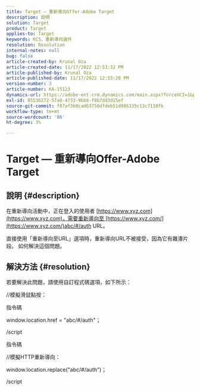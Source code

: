```yaml
---
title: Target — 重新導向Offer-Adobe Target
description: 說明
solution: Target
product: Target
applies-to: Target
keywords: KCS，重新導向選件
resolution: Resolution
internal-notes: null
bug: false
article-created-by: Krunal Oza
article-created-date: 11/17/2022 12:53:32 PM
article-published-by: Krunal Oza
article-published-date: 11/17/2022 12:55:28 PM
version-number: 3
article-number: KA-15123
dynamics-url: https://adobe-ent.crm.dynamics.com/main.aspx?forceUCI=1&pagetype=entityrecord&etn=knowledgearticle&id=14fe94d6-7666-ed11-9561-6045bd006149
exl-id: 85536272-57a0-4733-9bb8-f8b7dd3d15ef
source-git-commit: f87af3b0cad63750dfdeb51d986335c13c7118fb
workflow-type: tm+mt
source-wordcount: '86'
ht-degree: 3%

---
```


# Target — 重新導向Offer-Adobe Target

## 說明 {#description}


在重新導向活動中，正在登入的使用者 [https://www.xyz.com](https://www.xyz.com)，需要重新導向至 [https://www.xyz.com/](https://www.xyz.com/)abc/#/auth URL。

直接使用「重新導向至URL」選項時，重新導向URL不被接受，因為它有雜湊片段。 如何解決這個問題。


## 解決方法 {#resolution}


若要解決此問題，請使用自訂程式碼選項，如下所示：



//模擬滑鼠點按：

指令碼

window.location.href = &quot;abc/#/auth&quot;；

/script

指令碼



//模擬HTTP重新導向：

window.location.replace(&quot;abc/#/auth&quot;)；

/script
